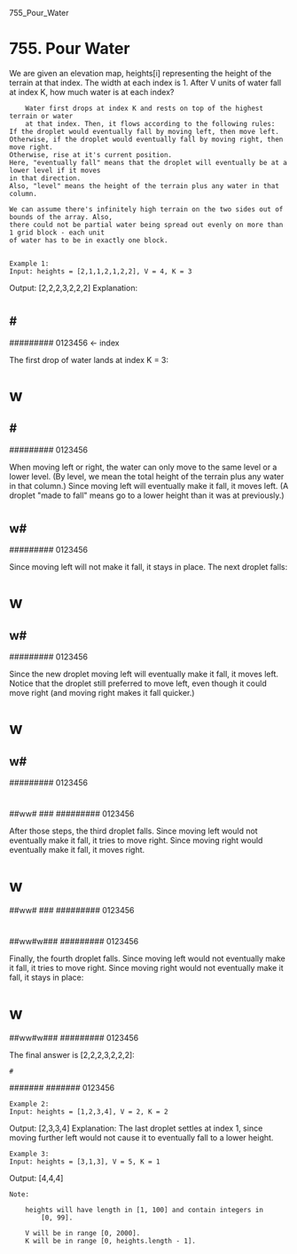 755_Pour_Water
# 755. Pour Water

We are given an elevation map, heights[i] representing the height of the
        terrain at that index. The width at each index is 1. After V units of water
        fall at index K, how much water is at each index?
    
    
        Water first drops at index K and rests on top of the highest terrain or water
        at that index. Then, it flows according to the following rules:
    If the droplet would eventually fall by moving left, then move left.
    Otherwise, if the droplet would eventually fall by moving right, then move right.
    Otherwise, rise at it's current position.
    Here, "eventually fall" means that the droplet will eventually be at a lower level if it moves
    in that direction.
    Also, "level" means the height of the terrain plus any water in that column.
    
    We can assume there's infinitely high terrain on the two sides out of bounds of the array. Also,
    there could not be partial water being spread out evenly on more than 1 grid block - each unit
    of water has to be in exactly one block.
    

    Example 1:
    Input: heights = [2,1,1,2,1,2,2], V = 4, K = 3
Output: [2,2,2,3,2,2,2]
Explanation:
#       #
#       #
##  # ###
#########
 0123456    <- index

The first drop of water lands at index K = 3:

#       #
#   w   #
##  # ###
#########
 0123456

When moving left or right, the water can only move to the same level or a lower level.
(By level, we mean the total height of the terrain plus any water in that column.)
Since moving left will eventually make it fall, it moves left.
(A droplet "made to fall" means go to a lower height than it was at previously.)

#       #
#       #
## w# ###
#########
 0123456

Since moving left will not make it fall, it stays in place.  The next droplet falls:

#       #
#   w   #
## w# ###
#########
 0123456

Since the new droplet moving left will eventually make it fall, it moves left.
Notice that the droplet still preferred to move left,
even though it could move right (and moving right makes it fall quicker.)

#       #
#  w    #
## w# ###
#########
 0123456

#       #
#       #
##ww# ###
#########
 0123456

After those steps, the third droplet falls.
Since moving left would not eventually make it fall, it tries to move right.
Since moving right would eventually make it fall, it moves right.

#       #
#   w   #
##ww# ###
#########
 0123456

#       #
#       #
##ww#w###
#########
 0123456

Finally, the fourth droplet falls.
Since moving left would not eventually make it fall, it tries to move right.
Since moving right would not eventually make it fall, it stays in place:

#       #
#   w   #
##ww#w###
#########
 0123456

The final answer is [2,2,2,3,2,2,2]:

    #
 #######
 #######
 0123456

    

    Example 2:
    Input: heights = [1,2,3,4], V = 2, K = 2
Output: [2,3,3,4]
Explanation:
The last droplet settles at index 1, since moving further left would not cause it to eventually fall to a lower height.

    

    Example 3:
    Input: heights = [3,1,3], V = 5, K = 1
Output: [4,4,4]

    

    Note:
    
        heights will have length in [1, 100] and contain integers in
            [0, 99].
        
        V will be in range [0, 2000].
        K will be in range [0, heights.length - 1].